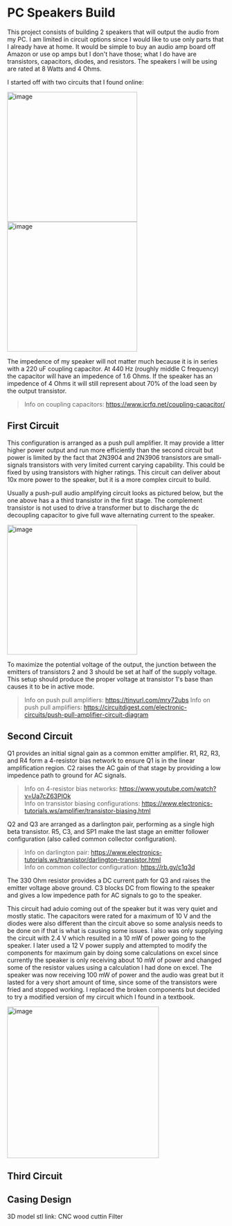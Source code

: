 # PC Speakers Build

This project consists of building 2 speakers that will output the audio from my PC. I am limited in circuit options since I would like to use only parts that I already have at home. It would be simple to buy an audio amp board off Amazon or use op amps but I don't have those; what I do have are transistors, capacitors, diodes, and resistors. The speakers I will be using are rated at 8 Watts and 4 Ohms.

I started off with two circuits that I found online:

<img height="300" alt="image" src="https://github.com/patron02/pc_speakers/assets/69320369/a8e7eec6-bb4c-415e-a268-96df13e557f5">
<img height="300" alt="image" src="https://github.com/patron02/pc_speakers/assets/69320369/a808d26c-09ab-4580-a93c-b49b6fdaea58">

The impedence of my speaker will not matter much because it is in series with a 220 uF coupling capacitor. At 440 Hz (roughly middle C frequency) the capacitor will have an impedence of 1.6 Ohms. If the speaker has an impedence of 4 Ohms it will still represent about 70% of the load seen by the output transistor. 

> Info on coupling capacitors: https://www.icrfq.net/coupling-capacitor/


## First Circuit 
This configuration is arranged as a push pull amplifier. It may provide a litter higher power output and run more efficiently than the second circuit but power is limited by the fact that 2N3904 and 2N3906 transistors are small-signals transistors with very limited current carying capability. This could be fixed by using transistors with higher ratings. This circuit can deliver about 10x more power to the speaker, but it is a more complex circuit to build. 

Usually a push-pull audio amplifying circuit looks as pictured below, but the one above has a a third transistor in the first stage. The complement transistor is not used to drive a transformer but to discharge the dc decoupling capacitor to give full wave alternating current to the speaker. 

<img height="300" alt="image" src="https://circuitdigest.com/sites/default/files/circuitdiagram/Class-AB-Amplifier.png">

To maximize the potential voltage of the output, the junction between the emitters of transistors 2 and 3 should be set at half of the supply  voltage. This setup should produce the proper voltage at transistor 1's base than causes it to be in active mode. 



> Info on push pull amplifiers: https://tinyurl.com/mry72ubs
> Info on push pull amplifiers: https://circuitdigest.com/electronic-circuits/push-pull-amplifier-circuit-diagram



## Second Circuit

Q1 provides an initial signal gain as a common emitter amplifier. R1, R2, R3, and R4 form a 4-resistor bias network to ensure Q1 is in the linear amplification region. C2 raises the AC gain of that stage by providing a low impedence path to ground for AC signals. 

> Info on 4-resistor bias networks: https://www.youtube.com/watch?v=Ua7cZ63PlOk <br>
> Info on transistor biasing configurations: https://www.electronics-tutorials.ws/amplifier/transistor-biasing.html

Q2 and Q3 are arranged as a darlington pair, performing as a single high beta transistor. R5, C3, and SP1 make the last stage an emitter follower configuration (also called common collector configuration). 

> Info on darlington pair: https://www.electronics-tutorials.ws/transistor/darlington-transistor.html <br>
> Info on common collector configuration: https://rb.gy/c1q3d

The 330 Ohm resistor provides a DC current path for Q3 and raises the emitter voltage above ground. C3 blocks DC from flowing to the speaker and gives a low impedence path for AC signals to go to the speaker. 

This circuit had aduio coming out of the speaker but it was very quiet and mostly static. The capacitors were rated for a maximum of 10 V and the diodes were also different than the circuit above so some analysis needs to be done on if that is what is causing some issues. I also was only supplying the circuit with 2.4 V which resulted in a 10 mW of power going to the speaker. I later used a 12 V power supply and attempted to modify the components for maximum gain by doing some calculations on excel since currently the speaker is only receiving about 10 mW of power and changed some of the resistor values using a calculation I had done on excel. The speaker was now receiving 100 mW of power and the audio was great but it lasted for a very short amount of time, since some of the transistors were fried and stopped working. I replaced the broken components but decided to try a modified version of my circuit which I found in a textbook. 

<img height="350" alt="image" src="https://github.com/patron02/pc_speakers/assets/69320369/e8218707-544b-44d3-a062-5c028ec41c6a">


##  Third Circuit



## Casing Design
3D model stl link: 
CNC wood cuttin
Filter


